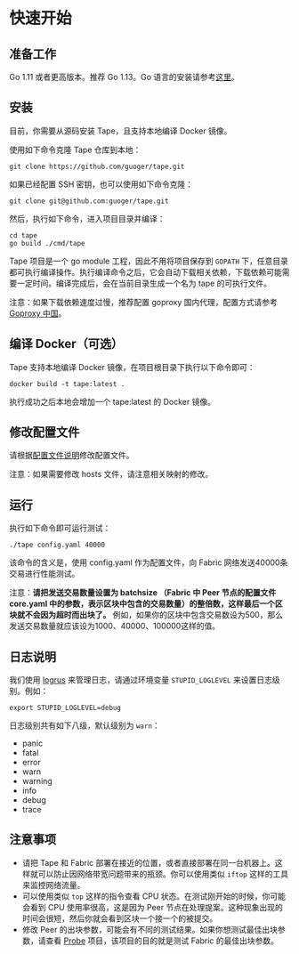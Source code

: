 # 快速开始

## 准备工作

Go 1.11 或者更高版本。推荐 Go 1.13。Go 语言的安装请参考[这里](https://golang.google.cn/doc/install)。

## 安装

目前，你需要从源码安装 Tape，且支持本地编译 Docker 镜像。 

使用如下命令克隆 Tape 仓库到本地：

```
git clone https://github.com/guoger/tape.git
```

如果已经配置 SSH 密钥，也可以使用如下命令克隆：

```
git clone git@github.com:guoger/tape.git
```

然后，执行如下命令，进入项目目录并编译：

```
cd tape
go build ./cmd/tape
```

Tape 项目是一个 go module 工程，因此不用将项目保存到 `GOPATH` 下，任意目录都可执行编译操作。执行编译命令之后，它会自动下载相关依赖，下载依赖可能需要一定时间。编译完成后，会在当前目录生成一个名为 tape 的可执行文件。

注意：如果下载依赖速度过慢，推荐配置 goproxy 国内代理，配置方式请参考[Goproxy 中国](https://goproxy.cn/)。

## 编译 Docker（可选）

Tape 支持本地编译 Docker 镜像，在项目根目录下执行以下命令即可：

```shell
docker build -t tape:latest .
```

执行成功之后本地会增加一个 tape:latest 的 Docker 镜像。

## 修改配置文件

请根据[配置文件说明](configfile.md)修改配置文件。

注意：如果需要修改 hosts 文件，请注意相关映射的修改。

## 运行

执行如下命令即可运行测试：

```
./tape config.yaml 40000
```

该命令的含义是，使用 config.yaml 作为配置文件，向 Fabric 网络发送40000条交易进行性能测试。

注意：**请把发送交易数量设置为 batchsize （Fabric 中 Peer 节点的配置文件 core.yaml 中的参数，表示区块中包含的交易数量）的整倍数，这样最后一个区块就不会因为超时而出块了。** 例如，如果你的区块中包含交易数设为500，那么发送交易数量就应该设为1000、40000、100000这样的值。


## 日志说明

我们使用 [logrus](https://github.com/sirupsen/logrus) 来管理日志，请通过环境变量 `STUPID_LOGLEVEL` 来设置日志级别。例如：

```
export STUPID_LOGLEVEL=debug
```

日志级别共有如下八级，默认级别为 `warn`：
- panic
- fatal
- error
- warn
- warning
- info
- debug
- trace

## 注意事项

- 请把 Tape 和 Fabric 部署在接近的位置，或者直接部署在同一台机器上。这样就可以防止因网络带宽问题带来的瓶颈。你可以使用类似 `iftop` 这样的工具来监控网络流量。
- 可以使用类似 `top` 这样的指令查看 CPU 状态。在测试刚开始的时候，你可能会看到 CPU 使用率很高，这是因为 Peer 节点在处理提案。这种现象出现的时间会很短，然后你就会看到区块一个接一个的被提交。
- 修改 Peer 的出块参数，可能会有不同的测试结果。如果你想测试最佳出块参数，请查看 [Probe](https://github.com/SamYuan1990/Probe) 项目，该项目的目的就是测试 Fabric 的最佳出块参数。
